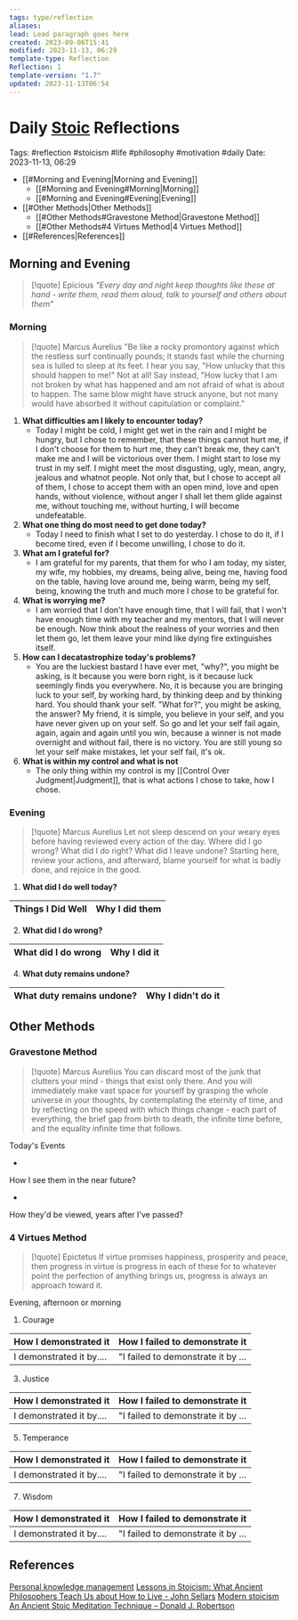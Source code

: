 ```yaml
---
tags: type/reflection
aliases: 
lead: Lead paragraph goes here
created: 2023-09-06T15:41
modified: 2023-11-13, 06:29
template-type: Reflection
Reflection: 1
template-version: "1.7"
updated: 2023-11-13T06:54
---
```



# Daily [Stoic](../SLIP-BOX/Stoicism.md) Reflections

Tags:  #reflection #stoicism #life #philosophy #motivation #daily 
Date: 2023-11-13, 06:29

- [[#Morning and Evening|Morning and Evening]]
	- [[#Morning and Evening#Morning|Morning]]
	- [[#Morning and Evening#Evening|Evening]]
- [[#Other Methods|Other Methods]]
	- [[#Other Methods#Gravestone Method|Gravestone Method]]
	- [[#Other Methods#4 Virtues Method|4 Virtues Method]]
- [[#References|References]]


## Morning and Evening

> [!quote] Epicious 
> _"Every day and night keep thoughts like these at hand - write them, read them aloud, talk to yourself and others about them"_

### Morning

> [!quote] Marcus Aurelius
> "Be like a rocky promontory against which the restless surf continually pounds; it stands fast while the churning sea is lulled to sleep at its feet. I hear you say, "How unlucky that this should happen to me!" Not at all! Say instead, "How lucky that I am not broken by what has happened and am not afraid of what is about to happen. The same blow might have struck anyone, but not many would have absorbed it without capitulation or complaint."

1. **What difficulties am I likely to encounter today?**
	- Today I might be cold, I might get wet in the rain and I might be hungry, but I chose to remember, that these things cannot hurt me, if I don't choose for them to hurt me, they can't break me, they can't make me and I will be victorious over them. I might start to lose my trust in my self. I might meet the most disgusting, ugly, mean, angry, jealous and whatnot people. Not only that, but I chose to accept all of them, I chose to accept them with an open mind, love and open hands, without violence, without anger I shall let them glide against me, without touching me, without hurting, I will become undefeatable.
2. **What one thing do most need to get done today?**
	- Today I need to finish what I set to do yesterday. I chose to do it, if I become tired, even if I become unwilling, I chose to do it.
1. **What am I grateful for?**
	- I am grateful for my parents, that them for who I am today, my sister, my wife, my hobbies, my dreams, being alive, being me, having food on the table, having love around me, being warm, being my self, being, knowing the truth and much more I chose to be grateful for. 
2. **What is worrying me?**
	- I am worried that I don't have enough time, that I will fail, that I won't have enough time with my teacher and my mentors, that I will never be enough. Now think about the realness of your worries and then let them go, let them leave your mind like dying fire extinguishes itself.  
3. **How can I decatastrophize today's problems?**
	- You are the luckiest bastard I have ever met, "why?", you might be asking, is it because you were born right, is it because luck seemingly finds you everywhere. No, it is because you are bringing luck to your self, by working hard, by thinking deep and by thinking hard. You should thank your self. "What for?", you might be asking, the answer? My friend, it is simple, you believe in your self, and you have never given up on your self. So go and let your self fail again, again, again and again until you win, because a winner is not made overnight and without fail, there is no victory. You are still young so let your self make mistakes, let your self fail, it's ok. 
4. **What is within my control and what is not**
	- The only thing within my control is my [[Control Over Judgment|Judgment]], that is what actions I chose to take, how I chose. 

### Evening

> [!quote] Marcus Aurelius
> Let not sleep descend on your weary eyes before having reviewed every action of the day. Where did I go wrong? What did I do right? What did I leave undone? Starting here, review your actions, and afterward, blame yourself for what is badly done, and rejoice in the good.

1. **What did I do well today?**

| Things I Did Well | Why I did them |
| ------------------- | ---------------- |

2. **What did I do wrong?**

| What did I do wrong | Why I did it |
| ------------------- | ---------------- |

4. **What duty remains undone?**

| What duty remains undone? | Why I didn't do it |
| ------------------- | ---------------- |

## Other Methods

### Gravestone Method

> [!quote] Marcus Aurelius
> You can discard most of the junk that clutters your mind - things that exist only there. And you will immediately make vast space for yourself by grasping the whole universe in your thoughts, by contemplating the eternity of time, and by reflecting on the speed with which things change - each part of everything, the brief gap from birth to death, the infinite time before, and the equality infinite time that follows. 

Today's Events 

-

How I see them in the near future? 

-

How they'd be viewed, years after I've passed?

### 4 Virtues Method

> [!quote] Epictetus 
> If virtue promises happiness, prosperity and peace, then progress in virtue is progress in each of these for to whatever point the perfection of anything brings us, progress is always an approach toward it.

Evening, afternoon or morning

1. Courage 

| How I demonstrated it  | How I failed to demonstrate it |
| ------------------- | ---------------- |
| I demonstrated it by....                 | "I failed to demonstrate it by ...              |

3. Justice

| How I demonstrated it  | How I failed to demonstrate it |
| ------------------- | ---------------- |
| I demonstrated it by....                 | "I failed to demonstrate it by ...             

5. Temperance

| How I demonstrated it  | How I failed to demonstrate it |
| ------------------- | ---------------- |
| I demonstrated it by....                 | "I failed to demonstrate it by ...             

7. Wisdom

| How I demonstrated it  | How I failed to demonstrate it |
| ------------------- | ---------------- |
| I demonstrated it by....                 | "I failed to demonstrate it by ...             

## References

[Personal knowledge management](Personal%20knowledge%20management.md)
[Lessons in Stoicism: What Ancient Philosophers Teach Us about How to Live - John Sellars](https://books.google.cz/books/about/Lessons_in_Stoicism.html?id=ky84zQEACAAJ&redir_esc=y)
[Modern stoicism](https://modernstoicism.com/)
[An Ancient Stoic Meditation Technique – Donald J. Robertson](https://donaldrobertson.name/2017/03/22/an-ancient-stoic-meditation-technique/)


